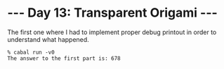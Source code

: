 # --- Day 13: Transparent Origami ---

The first one where I had to implement proper debug printout in order
to understand what happened.

```
% cabal run -v0
The answer to the first part is: 678
```
